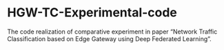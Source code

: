 # HGW-TC-Experimental-code
 The code realization of comparative experiment in paper “Network Traffic Classification based on Edge Gateway using Deep Federated Learning”.
